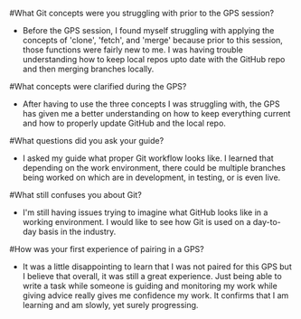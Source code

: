 #What Git concepts were you struggling with prior to the GPS session?
* Before the GPS session, I found myself struggling with applying the concepts of 'clone', 'fetch', and 'merge' because prior to this session, those functions were fairly new to me. I was having trouble understanding how to keep local repos upto date with the GitHub repo and then merging branches locally.

#What concepts were clarified during the GPS?
* After having to use the three concepts I was struggling with, the GPS has given me a better understanding on how to keep everything current and how to properly update GitHub and the local repo.

#What questions did you ask your guide?
* I asked my guide what proper Git workflow looks like. I learned that depending on the work environment, there could be multiple branches being worked on which are in development, in testing, or is even live.

#What still confuses you about Git?
* I'm still having issues trying to imagine what GitHub looks like in a working environment. I would like to see how Git is used on a day-to-day basis in the industry.

#How was your first experience of pairing in a GPS?
* It was a little disappointing to learn that I was not paired for this GPS but I believe that overall, it was still a great experience. Just being able to write a task while someone is guiding and monitoring my work while giving advice really gives me confidence my work. It confirms that I am learning and am slowly, yet surely progressing.